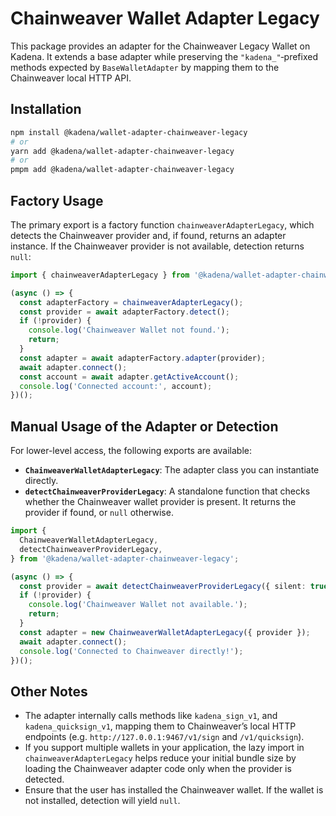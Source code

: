 # Chainweaver Wallet Adapter Legacy

This package provides an adapter for the Chainweaver Legacy Wallet on Kadena. It
extends a base adapter while preserving the `"kadena_"`‑prefixed methods
expected by `BaseWalletAdapter` by mapping them to the Chainweaver local HTTP
API.

## Installation

```bash
npm install @kadena/wallet-adapter-chainweaver-legacy
# or
yarn add @kadena/wallet-adapter-chainweaver-legacy
# or
pmpm add @kadena/wallet-adapter-chainweaver-legacy
```

## Factory Usage

The primary export is a factory function `chainweaverAdapterLegacy`, which
detects the Chainweaver provider and, if found, returns an adapter instance. If
the Chainweaver provider is not available, detection returns `null`:

```ts
import { chainweaverAdapterLegacy } from '@kadena/wallet-adapter-chainweaver-legacy';

(async () => {
  const adapterFactory = chainweaverAdapterLegacy();
  const provider = await adapterFactory.detect();
  if (!provider) {
    console.log('Chainweaver Wallet not found.');
    return;
  }
  const adapter = await adapterFactory.adapter(provider);
  await adapter.connect();
  const account = await adapter.getActiveAccount();
  console.log('Connected account:', account);
})();
```

## Manual Usage of the Adapter or Detection

For lower-level access, the following exports are available:

- **`ChainweaverWalletAdapterLegacy`**: The adapter class you can instantiate
  directly.
- **`detectChainweaverProviderLegacy`**: A standalone function that checks
  whether the Chainweaver wallet provider is present. It returns the provider if
  found, or `null` otherwise.

```ts
import {
  ChainweaverWalletAdapterLegacy,
  detectChainweaverProviderLegacy,
} from '@kadena/wallet-adapter-chainweaver-legacy';

(async () => {
  const provider = await detectChainweaverProviderLegacy({ silent: true });
  if (!provider) {
    console.log('Chainweaver Wallet not available.');
    return;
  }
  const adapter = new ChainweaverWalletAdapterLegacy({ provider });
  await adapter.connect();
  console.log('Connected to Chainweaver directly!');
})();
```

## Other Notes

- The adapter internally calls methods like `kadena_sign_v1`, and
  `kadena_quicksign_v1`, mapping them to Chainweaver’s local HTTP endpoints
  (e.g. `http://127.0.0.1:9467/v1/sign` and `/v1/quicksign`).
- If you support multiple wallets in your application, the lazy import in
  `chainweaverAdapterLegacy` helps reduce your initial bundle size by loading
  the Chainweaver adapter code only when the provider is detected.
- Ensure that the user has installed the Chainweaver wallet. If the wallet is
  not installed, detection will yield `null`.
